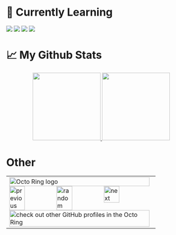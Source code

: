 # 📘 Currently Learning

<img src="https://github.com/abranhe/programming-languages-logos/blob/master/src/html/html_32x32.png">
</a>
<img src="https://github.com/abranhe/programming-languages-logos/blob/master/src/css/css_32x32.png">
</a>
<img src="https://github.com/abranhe/programming-languages-logos/blob/master/src/javascript/javascript_32x32.png">
</a>
<img src="https://github.com/abranhe/programming-languages-logos/blob/master/src/python/python_32x32.png">
</a>


# 📈 My Github Stats

<p align="center">
<a href="https://github.com/bufgix">
  <img height="180em" src="https://github-readme-stats-eight-theta.vercel.app/api?username=DaMonkeExe&show_icons=true&theme=algolia&include_all_commits=true&count_private=true&line_height=26"/>
  <img height="180em" src="https://github-readme-stats-eight-theta.vercel.app/api/top-langs/?username=DaMonkeExe&layout=compact&langs_count=8&theme=algolia&line_height=26"/>
</a>
</p>

# Other

<table><tbody><tr><td><a href="https://octo-ring.com/"><img src="https://octo-ring.com/static/img/widget/top.png" width="99%" alt="Octo Ring logo" align="top"></a><br><a href="https://octo-ring.com/p/DaMonkeExe/prev"><img src="https://octo-ring.com/static/img/widget/prev.png" width="33%" alt="previous" align="top" title="previous profile"></a><a href="https://octo-ring.com/p/DaMonkeExe/random"><img src="https://octo-ring.com/static/img/widget/random.png" width="33%" alt="random" align="top" title="random profile"></a><a href="https://octo-ring.com/p/DaMonkeExe/next"><img src="https://octo-ring.com/static/img/widget/next.png" width="33%" alt="next" align="top" title="next profile"></a><br><a href="https://octo-ring.com/"><img src="https://octo-ring.com/static/img/widget/bottom.png" width="99%" alt="check out other GitHub profiles in the Octo Ring" align="top"></a></td></tr></tbody></table>
